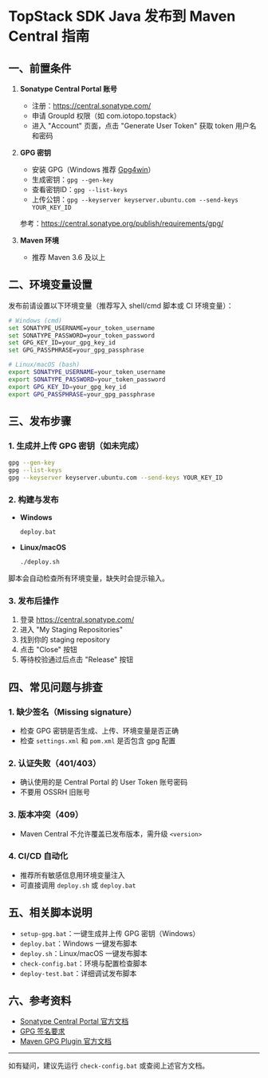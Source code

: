 # TopStack SDK Java 发布到 Maven Central 指南

## 一、前置条件

1. **Sonatype Central Portal 账号**
   - 注册：https://central.sonatype.com/
   - 申请 GroupId 权限（如 com.iotopo.topstack）
   - 进入 "Account" 页面，点击 "Generate User Token" 获取 token 用户名和密码

2. **GPG 密钥**
   - 安装 GPG（Windows 推荐 [Gpg4win](https://www.gpg4win.org/)）
   - 生成密钥：`gpg --gen-key`
   - 查看密钥ID：`gpg --list-keys`
   - 上传公钥：`gpg --keyserver keyserver.ubuntu.com --send-keys YOUR_KEY_ID`

   参考：https://central.sonatype.org/publish/requirements/gpg/

3. **Maven 环境**
   - 推荐 Maven 3.6 及以上

## 二、环境变量设置

发布前请设置以下环境变量（推荐写入 shell/cmd 脚本或 CI 环境变量）：

```bash
# Windows (cmd)
set SONATYPE_USERNAME=your_token_username
set SONATYPE_PASSWORD=your_token_password
set GPG_KEY_ID=your_gpg_key_id
set GPG_PASSPHRASE=your_gpg_passphrase

# Linux/macOS (bash)
export SONATYPE_USERNAME=your_token_username
export SONATYPE_PASSWORD=your_token_password
export GPG_KEY_ID=your_gpg_key_id
export GPG_PASSPHRASE=your_gpg_passphrase
```

## 三、发布步骤

### 1. 生成并上传 GPG 密钥（如未完成）
```bash
gpg --gen-key
gpg --list-keys
gpg --keyserver keyserver.ubuntu.com --send-keys YOUR_KEY_ID
```

### 2. 构建与发布

- **Windows**
  ```cmd
  deploy.bat
  ```
- **Linux/macOS**
  ```bash
  ./deploy.sh
  ```

脚本会自动检查所有环境变量，缺失时会提示输入。

### 3. 发布后操作

1. 登录 https://central.sonatype.com/
2. 进入 "My Staging Repositories"
3. 找到你的 staging repository
4. 点击 "Close" 按钮
5. 等待校验通过后点击 "Release" 按钮

## 四、常见问题与排查

### 1. 缺少签名（Missing signature）
- 检查 GPG 密钥是否生成、上传、环境变量是否正确
- 检查 `settings.xml` 和 `pom.xml` 是否包含 gpg 配置

### 2. 认证失败（401/403）
- 确认使用的是 Central Portal 的 User Token 账号密码
- 不要用 OSSRH 旧账号

### 3. 版本冲突（409）
- Maven Central 不允许覆盖已发布版本，需升级 `<version>`

### 4. CI/CD 自动化
- 推荐所有敏感信息用环境变量注入
- 可直接调用 `deploy.sh` 或 `deploy.bat`

## 五、相关脚本说明

- `setup-gpg.bat`：一键生成并上传 GPG 密钥（Windows）
- `deploy.bat`：Windows 一键发布脚本
- `deploy.sh`：Linux/macOS 一键发布脚本
- `check-config.bat`：环境与配置检查脚本
- `deploy-test.bat`：详细调试发布脚本

## 六、参考资料
- [Sonatype Central Portal 官方文档](https://central.sonatype.org/publish/publish-portal-maven/)
- [GPG 签名要求](https://central.sonatype.org/publish/requirements/gpg/)
- [Maven GPG Plugin 官方文档](https://maven.apache.org/plugins/maven-gpg-plugin/)

---
如有疑问，建议先运行 `check-config.bat` 或查阅上述官方文档。 